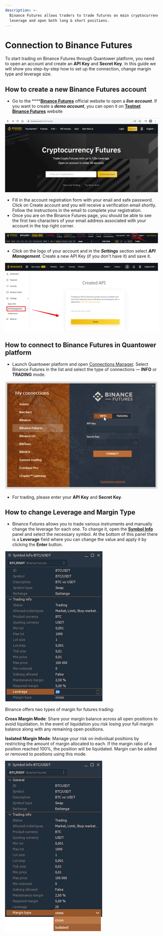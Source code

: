 ```yaml
---
description: >-
  Binance Futures allows traders to trade futures on main cryptocurrencies with
  leverage and open both long & short positions.
---
```


# Connection to Binance Futures

To start trading on Binance Futures through Quantower platform, you need to open an account and create an **API Key** and **Secret Key**. In this guide we will show you step-by-step how to set up the connection, change margin type and leverage size.

## How to create a new Binance Futures account

* Go to the ****[**Binance Futures**](https://www.binance.com/en/futures) official website to open a _**live account**_.  If you want to create a _**demo account**_, you can open it on [**Testnet Binance Futures**](https://testnet.binancefuture.com/en/futures) website

![](../.gitbook/assets/create-account-binance-futures.png)

* Fill in the account registration form with your enail and safe password. Click on Create account and you will receive a verification email shortly. Follow the instructions in the email to complete your registration.
* Once you are on the Binance Futures page, you should be able to see the first two characters of your email address associated with your account in the top right corner.

![](../.gitbook/assets/binance-futures-their-terminal.png)

* Click on the logo of your account and in the _**Settings**_ section select _**API Management**_. Create a new API Key \(if you don't have it\) and save it.

![](../.gitbook/assets/api-binance-futures.png)

## How to connect to Binance Futures in Quantower platform

* Launch Quantower platform and open [Connections Manager](connections-manager.md). Select Binance Futures in the list and select the type of connections — **INFO** or **TRADING** mode.

![](../.gitbook/assets/connection-binance-futures.gif)

* For trading, please enter your **API Key** and **Secret Key**.

## How to change Leverage and Margin Type

* Binance Futures allows you to trade various instruments and manually change the leverage for each one. To change it, open the [**Symbol Info**](../informational-panels/symbol-info.md) panel and select the necessary symbol. At the bottom of this panel there is a **Leverage** field where you can change the value and apply it by clicking the **Enter** button.

![](../.gitbook/assets/leverage-binance-futures.png)

Binance offers two types of margin for futures trading:

**Cross Margin Mode**: Share your margin balance across all open positions to avoid liquidation. In the event of liquidation you risk losing your full margin balance along with any remaining open positions. 

**Isolated Margin Mode**: Manage your risk on individual positions by restricting the amount of margin allocated to each. If the margin ratio of a position reached 100%, the position will be liquidated. Margin can be added or removed to positions using this mode.

![](../.gitbook/assets/margin-type-binance-futures.png)

